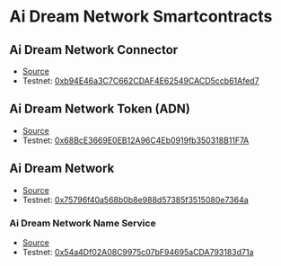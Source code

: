 # Ai Dream Network Smartcontracts

## Ai Dream Network Connector

- [Source](ADN-Connector.sol)
- Testnet: [0xb94E46a3C7C662CDAF4E62549CACD5ccb61Afed7](https://baobab.scope.klaytn.com/account/0xb94E46a3C7C662CDAF4E62549CACD5ccb61Afed7?tabId%3DcontractCode)

## Ai Dream Network Token (ADN)

- [Source](ADN.sol)
- Testnet: [0x68BcE3669E0EB12A96C4Eb0919fb350318B11F7A](https://baobab.scope.klaytn.com/account/0x68BcE3669E0EB12A96C4Eb0919fb350318B11F7A?tabId%3DinternalTx)

## Ai Dream Network

- [Source](ADN-NFT.sol)
- Testnet: [0x75796f40a568b0b8e988d57385f3515080e7364a](http://baobab.scope.klaytn.com/tx/0xc1efdf0d46b524531e2999a4973f1683cb9864c7d2cc951c45b17dfcdb8bb7d0)

### Ai Dream Network Name Service

- [Source](ADN-NameService.sol)
- Testnet: [0x54a4Df02A08C9975c07bF94695aCDA793183d71a](https://baobab.scope.klaytn.com/account/0x54a4df02a08c9975c07bf94695acda793183d71a?tabId%3DinternalTx)